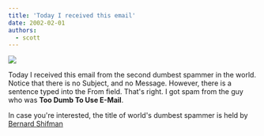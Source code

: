 ```yaml
---
title: 'Today I received this email'
date: 2002-02-01
authors:
  - scott
---
```


![](/images/dumbspam.gif)

Today I received this email from the second dumbest spammer in the world. Notice that there is no Subject, and no Message. However, there is a sentence typed into the From field. That's right. I got spam from the guy who was **Too Dumb To Use E-Mail**.

In case you're interested, the title of world's dumbest spammer is held by [Bernard Shifman](http://petemoss.com/spamflames/ShifmanIsAMoronSpammer.html)
